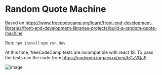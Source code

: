 # Random Quote Machine

Based on https://www.freecodecamp.org/learn/front-end-development-libraries/front-end-development-libraries-projects/build-a-random-quote-machine

Run:
`npm install`
`npm run dev`

At this time, freeCodeCamp tests are incompatible with react 18.
To pass the tests use the code from https://codepen.io/gaexxx/pen/bGzVQaP

![image](https://github.com/gaexxx/freeCodeCamp/assets/128270125/1befd3f1-43f1-4927-aca7-ca8ab00db7b2)
